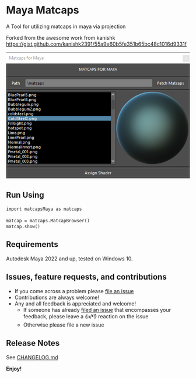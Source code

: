 # Maya Matcaps

A Tool for utilizing matcaps in maya via projection

Forked from the awesome work from kanishk
https://gist.github.com/kanishk2391/55a9e60b5fe351b65bc48c1016d9331f

![Matcaps for maya](./images/main.png "Matcaps for maya")

## Run Using
```
import matcapsMaya as matcaps

matcap = matcaps.MatcapBrowser()
matcap.show()
```

## Requirements

Autodesk Maya 2022 and up, tested on Windows 10.

## Issues, feature requests, and contributions

* If you come across a problem please [file an issue](https://github.com/artbycrunk/maya-matcaps)
* Contributions are always welcome!
* Any and all feedback is appreciated and welcome!
  - If someone has already [filed an issue](https://github.com/artbycrunk/maya-matcaps) that encompasses your feedback, please leave a 👍/👎 reaction on the issue
  - Otherwise please file a new issue

## Release Notes

See [CHANGELOG.md](./CHANGELOG.md)

**Enjoy!**
